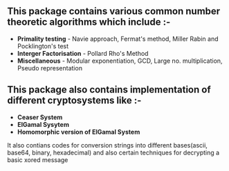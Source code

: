## This package contains various common number theoretic algorithms which include :-
* __Primality testing__ - Navie approach, Fermat's method, Miller Rabin and Pocklington's test
* __Interger Factorisation__ - Pollard Rho's Method
* __Miscellaneous__ - Modular exponentiation, GCD, Large no. multiplication, Pseudo representation

## This package also contains implementation of different cryptosystems like :-
* __Ceaser System__
* __ElGamal Sysytem__
* __Homomorphic version of ElGamal System__

It also contians codes for conversion strings into different bases(ascii, base64, binary, hexadecimal) and also certain techniques for decrypting a basic xored message 
